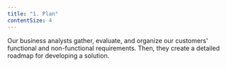 ```yaml
---
title: "1. Plan"
contentSize: 4
---
```

Our business analysts gather, evaluate, and organize our customers' functional and 
non-functional requirements. Then, they create a detailed roadmap for developing 
a solution.
